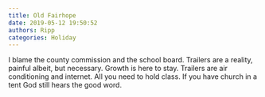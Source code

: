 ```yaml
---
title: Old Fairhope
date: 2019-05-12 19:50:52
authors: Ripp
categories: Holiday
---
```


 I blame the county commission and the school board. Trailers are a reality, painful albeit, but necessary. Growth is here to stay. Trailers are air conditioning and internet. All you need to hold class. If you have church in a tent God still hears the good word.
